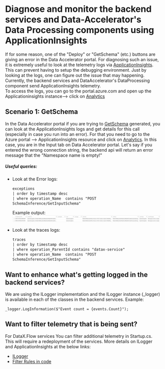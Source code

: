 # Diagnose and monitor the backend services and Data-Accelerator's Data Processing components using ApplicationInsights
If for some reason, one of the "Deploy" or "GetSchema" (etc.) buttons are giving an error in the Data Accelerator portal. For diagnosing such an issue, it is extremely useful to look at the telemetry logs via [ApplicationInsights](https://docs.microsoft.com/en-us/azure/azure-monitor/app/app-insights-overview#what-does-application-insights-monitor). This can prevent having to setup the debugging environment. Just by looking at the logs, one can figure out the issue that may happening. 
Currently, the backend services and DataAccelerator's DataProcessing component send ApplicationInsights telemetry.  
To access the logs, you can go to the portal.azure.com and open up the Applicationinsights instance--> click on [Analytics](https://docs.microsoft.com/en-us/azure/azure-monitor/app/analytics)  

## Scenario 1: GetSchema
In the Data Accelerator portal if you are trying to [GetSchema](https://github.com/Microsoft/data-accelerator/wiki/Creating-your-first-pipeline-in-5-minutes!#steps-to-follow) generated, you can look at the ApplicationInsights logs and get details for this call (especially in case you run into an error). For that you need to go to the Azure portal --> ApplicationInsights resource and click on [Analytics](https://docs.microsoft.com/en-us/azure/azure-monitor/app/analytics).
In this case, you are in the Input tab on Data Accelerator portal. Let's say if you entered the wrong connection string, the backend api will return an error message that the "Namespace name is empty!"
##### Useful queries:
  - Look at the Error logs:
    ```
    exceptions 
    | order by timestamp desc 
    | where operation_Name  contains "POST SchemaInference/GetInputSchema"
    ```
    Example output:
    ![Data Accelerator](./tutorials/images/AIErrorResult.PNG)<br/></p>
    
    
  - Look at the traces logs:
    ```
    traces 
    | order by timestamp desc 
    | where operation_ParentId contains "datax-service" 
    | where operation_Name  contains "POST SchemaInference/GetInputSchema"
    ```

## Want to enhance what's getting logged in the backend services?
We are using the ILogger implementation and the ILogger instance (_logger) is available in each of the classes in the backend services. 
Example: 
  ```
  _logger.LogInformation($"Event count = {events.Count}");
  ```
## Want to filter telemetry that is being sent?
For DataX.Flow services You can filter additional telemetry in Startup.cs. This will require a redeployment of the services.
More details on ILogger and ApplicationInsights at the below links:
  - [ILogger](https://docs.microsoft.com/en-us/azure/azure-monitor/app/ilogger)
  - [Filter Rules in code](https://docs.microsoft.com/en-us/aspnet/core/fundamentals/logging/?view=aspnetcore-2.2#filter-rules-in-code)